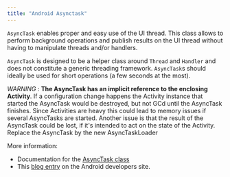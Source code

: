 ```yaml
---
title: "Android Asynctask"
---
```


`AsyncTask` enables proper and easy use of the UI thread. This class allows to perform background operations and publish results on the UI thread without having to manipulate threads and/or handlers.


`AsyncTask` is designed to be a helper class around `Thread` and `Handler` and does not constitute a generic threading framework. `AsyncTask`s should ideally be used for short operations (a few seconds at the most).


*WARNING* : **The AsyncTask has an implicit reference to the enclosing Activity**. If a configuration change happens the Activity instance that started the AsyncTask would be destroyed, but not GCd until the AsyncTask finishes. Since Activities are heavy this could lead to memory issues if several AsyncTasks are started. Another issue is that the result of the AsyncTask could be lost, if it's intended to act on the state of the Activity. Replace the AsyncTask by the new AsyncTaskLoader


More information:


* Documentation for the [AsyncTask class](http://developer.android.com/reference/android/os/AsyncTask.html)
* This [blog entry](http://android-developers.blogspot.com/2009/05/painless-threading.html) on the Android developers site.

